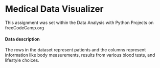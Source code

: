 # Medical Data Visualizer
This assignment was set within the Data Analysis with Python Projects on freeCodeCamp.org
#### Data description
The rows in the dataset represent patients and the columns represent information like body measurements, results from various blood tests, and lifestyle choices.
